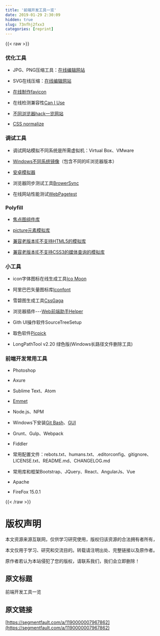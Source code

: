 ```yaml
---
title: '前端开发工具一览' 
date: 2019-01-29 2:30:09
hidden: true
slug: 73nfhj2fxx3
categories: [reprint]
---
```


{{< raw >}}

                    
<h3 id="articleHeader0">优化工具</h3>
<ul>
<li><p>JPG、PNG压缩工具：<a href="https://tinypng.com/" rel="nofollow noreferrer" target="_blank">在线编辑网站</a></p></li>
<li><p>SVG在线压缩：<a href="http://iconizr.com/" rel="nofollow noreferrer" target="_blank">在线编辑网站</a></p></li>
<li><p><a href="http://www.bitbug.net/" rel="nofollow noreferrer" target="_blank">在线制作favicon</a></p></li>
<li><p>在线检测兼容性<a href="http://caniuse.com/#home" rel="nofollow noreferrer" target="_blank">Can I Use</a></p></li>
<li><p><a href="http://browserhacks.com/" rel="nofollow noreferrer" target="_blank">不同浏览器hack一览网站</a></p></li>
<li><p><a href="http://necolas.github.io/normalize.css/" rel="nofollow noreferrer" target="_blank">CSS normalize</a></p></li>
</ul>
<h3 id="articleHeader1">调试工具</h3>
<ul>
<li><p>调试网站模拟不同系统是所需虚拟机：Virtual Box、VMware</p></li>
<li><p><a href="https://developer.microsoft.com/en-us/microsoft-edge/tools/vms/" rel="nofollow noreferrer" target="_blank">Windows不同系统镜像</a>（包含不同的IE浏览器版本）</p></li>
<li><p><a href="http://www.genymotion.net/" rel="nofollow noreferrer" target="_blank">安卓模拟器</a></p></li>
<li><p>浏览器同步测试工具<a href="http://www.browsersync.cn/" rel="nofollow noreferrer" target="_blank">BrowerSync</a></p></li>
<li><p>在线网站性能测试<a href="http://www.webpagetest.org/" rel="nofollow noreferrer" target="_blank">WebPagetest</a></p></li>
</ul>
<h3 id="articleHeader2">Polyfill</h3>
<ul>
<li><p><a href="https://github.com/OwlCarousel2/OwlCarousel2" rel="nofollow noreferrer" target="_blank">焦点图组件库</a></p></li>
<li><p><a href="http://scottjehl.github.io/picturefill/" rel="nofollow noreferrer" target="_blank">picture元素模拟库</a></p></li>
<li><p><a href="https://github.com/aFarkas/html5shiv" rel="nofollow noreferrer" target="_blank">兼容老版本IE不支持HTML5的模拟库</a></p></li>
<li><p><a href="https://github.com/scottjehl/Respond" rel="nofollow noreferrer" target="_blank">兼容老版本IE不支持CSS3的媒体查询的模拟库</a></p></li>
</ul>
<h3 id="articleHeader3">小工具</h3>
<ul>
<li><p>icon字体图标在线生成工具<a href="https://icomoon.io/app/#/select/font" rel="nofollow noreferrer" target="_blank">Ico Moon</a></p></li>
<li><p>阿里巴巴矢量图标库<a href="http://www.iconfont.cn/" rel="nofollow noreferrer" target="_blank">Iconfont</a></p></li>
<li><p>雪碧图生成工具<a href="http://www.99css.com/1524/" rel="nofollow noreferrer" target="_blank">CssGaga</a></p></li>
<li><p>浏览器插件---<a href="https://www.baidufe.com/fehelper" rel="nofollow noreferrer" target="_blank">Web前端助手Helper</a></p></li>
<li><p>Gith UI操作软件SourceTreeSetup</p></li>
<li><p>取色软件<a href="http://ngwin.com/picpick" rel="nofollow noreferrer" target="_blank">Picpick</a></p></li>
<li><p>LongPathTool v2.20 绿色版(Windows长路径文件删除工具)</p></li>
</ul>
<h3 id="articleHeader4">前端开发常用工具</h3>
<ul>
<li><p>Photoshop</p></li>
<li><p>Axure</p></li>
<li><p>Sublime Text、Atom</p></li>
<li><p><a href="http://yanxyz.github.io/emmet-docs/" rel="nofollow noreferrer" target="_blank">Emmet</a></p></li>
<li><p>Node.js、NPM</p></li>
<li><p>Windows下安装<a href="https://git-scm.com/download/" rel="nofollow noreferrer" target="_blank">Git Bash</a>、<a href="https://git-scm.com/downloads/guis" rel="nofollow noreferrer" target="_blank">GUI</a></p></li>
<li><p>Grunt、Gulp、Webpack</p></li>
<li><p>Fiddler</p></li>
<li><p>常用配置文件：rebots.txt、humans.txt、.editorconfig、gitignore、LICENSE.txt、README.md、CHANGELOG.md</p></li>
<li><p>常用库和框架Bootstrap、JQuery、React、AngularJs、Vue</p></li>
<li><p>Apache</p></li>
<li><p>FireFox 15.0.1</p></li>
</ul>

                
{{< /raw >}}

# 版权声明
本文资源来源互联网，仅供学习研究使用，版权归该资源的合法拥有者所有，

本文仅用于学习、研究和交流目的。转载请注明出处、完整链接以及原作者。

原作者若认为本站侵犯了您的版权，请联系我们，我们会立即删除！

## 原文标题
前端开发工具一览

## 原文链接
[https://segmentfault.com/a/1190000007967862](https://segmentfault.com/a/1190000007967862)

